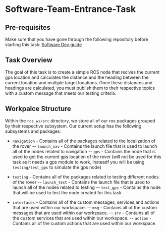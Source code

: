 # Software-Team-Entrance-Task

## Pre-requisites

Make sure that you have gone through the following repository before starting this task:
[Software Dev guide](https://github.com/YorkURobotics/yurs-rover-software-dev-guide)

## Task Overview

The goal of this task is to create a simple ROS node that recives the current gps location and calculates the distance and the heading between the current location and multiple target locations. Once these distances and headings are calculated, you must publish them to their respective topics with a custom message that meets our testing criteria.

## Workpalce Structure

Within the `ros_ws/src` directory, we store all of our ros packages grouped by their respective subsystem. Our current setup has the following subsystems and packages:

- `navigation` - Contains all of the packages related to the localization of the rover
  -- `launch_nav` - Contains the launch file that is used to launch all of the nodes related to navigation
  -- `gps` - Contains the node that is used to get the current gps location of the rover (will not be used for this task as it needs a gps module to work, insteadf you will be using `testing/test_gps` to simulate the gps node)

- `testing` - Contains all of the packages related to testing different nodes of the rover
  -- `launch_test` - Contains the launch file that is used to launch all of the nodes related to testing
  -- `test_gps` - Contains the node that will be used to test the node created for this task

- `interfaces` - Contains all of the custom messages, services,and actions that are used within our workspace.
  -- `msg` - Contains all of the custom messages that are used within our workspace.
  -- `srv` - Contains all of the custom services that are used within our workspace.
  -- `action` - Contains all of the custom actions that are used within our workspace.
